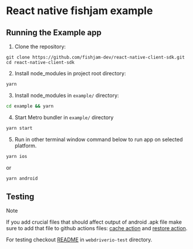 # React native fishjam example

## Running the Example app

1. Clone the repository:

```
git clone https://github.com/fishjam-dev/react-native-client-sdk.git
cd react-native-client-sdk
```

2. Install node_modules in project root directory:

```cmd
yarn
```

3. Install node_modules in `example/` directory:

```cmd
cd example && yarn
```

4. Start Metro bundler in `example/` directory

```cmd
yarn start
```

5. Run in other terminal window command below to run app on selected platform.

```cmd
yarn ios
```

or

```cmd
yarn android
```

## Testing

> [!NOTE]  
> If you add crucial files that should affect output of android .apk file make sure to add that file to github actions files: [cache action](../.github/actions/cache_apk_file/action.yml) and [restore action](../.github/actions/restore_apk_file/action.yml).

For testing checkout [README](webdriverio-test/readme.md) in `webdriverio-test` directory.
